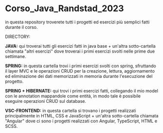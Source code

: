 # Corso_Java_Randstad_2023                                                                                                                      

in questa repository troverete tutti i progetti ed esercizi più semplici fatti durante il corso.

DIRECTORY:

**JAVA:**
qui troverai tutti gli esercizi fatti in java base + un'altra sotto-cartella chiamata "altri esercizi" dove troverai i primi esercizi svolti nelle prime due settimane.

**SPRING:**
in questa cartella trovi i primi esercizi svolti con spring, sfruttando il layer MVC e le operazioni CRUD per la creazione, lettura, aggiornamento ed eliminazione dei dati memorizzati in memoria durante l'esecuzione del progetto.

**SPRING + HIBERNATE:**
qui trovi i primi esercizi fatti, collegando il mio model con le annotation mappandole come entità, in modo tale è possibile eseguire operazioni CRUD sul database.

**VSC-FRONTEND:**
in questa cartella si trovano i progetti realizzati principalmente in HTML, CSS e JavaScript + un'altra sotto-cartella chiamata "Angular" dove ci sono i progetti realizzati con Angular, TypeScript, HTML e SCSS.
